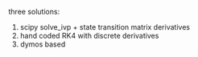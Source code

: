 three solutions: 

1) scipy solve_ivp + state transition matrix derivatives
2) hand coded RK4 with discrete derivatives 
3) dymos based
